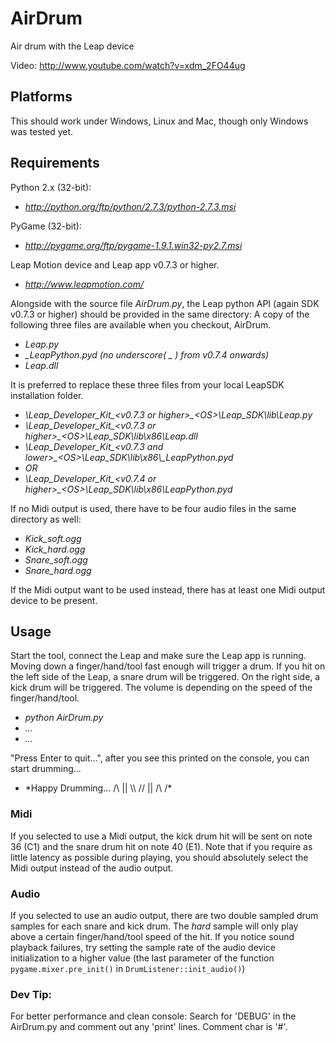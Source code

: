 AirDrum
=======

Air drum with the Leap device

Video: http://www.youtube.com/watch?v=xdm_2FO44ug

## Platforms

This should work under Windows, Linux and Mac, though only Windows was tested yet.

## Requirements

Python 2.x (32-bit):
* *http://python.org/ftp/python/2.7.3/python-2.7.3.msi*

PyGame (32-bit):
* *http://pygame.org/ftp/pygame-1.9.1.win32-py2.7.msi*

Leap Motion device and Leap app v0.7.3 or higher.
* *http://www.leapmotion.com/*

Alongside with the source file *AirDrum.py*, the Leap python API (again SDK v0.7.3 or higher) should be provided in the same directory:
A copy of the following three files are available when you checkout, AirDrum.
* *Leap.py*
* *_LeapPython.pyd (no underscore( _ ) from v0.7.4 onwards)*
* *Leap.dll*

It is preferred to replace these three files from your local LeapSDK installation folder.

* *\Leap_Developer_Kit_\<v0.7.3 or higher\>_\<OS\>\Leap_SDK\lib\Leap.py*
* *\Leap_Developer_Kit_\<v0.7.3 or higher\>_\<OS\>\Leap_SDK\lib\x86\Leap.dll*
* *\Leap_Developer_Kit_\<v0.7.3 and lower\>_\<OS\>\Leap_SDK\lib\x86\\_LeapPython.pyd*
* *OR*
* *\Leap_Developer_Kit_\<v0.7.4 or higher\>_\<OS\>\Leap_SDK\lib\x86\\LeapPython.pyd*


If no Midi output is used, there have to be four audio files in the same directory as well:

* *Kick_soft.ogg*
* *Kick_hard.ogg*
* *Snare_soft.ogg*
* *Snare_hard.ogg*

If the Midi output want to be used instead, there has at least one Midi output device to be present.

## Usage

Start the tool, connect the Leap and make sure the Leap app is running. Moving down a finger/hand/tool fast enough will trigger a drum. If you hit on the left side of the Leap, a snare drum will be triggered. On the right side, a kick drum will be triggered. The volume is depending on the speed of the finger/hand/tool.

* *python AirDrum.py*
* *...*
* *...*

"Press Enter to quit...", after you see this printed on the console, you can start drumming...

* *Happy Drumming... /\ || \\\ // || /\ /\*


### Midi

If you selected to use a Midi output, the kick drum hit will be sent on note 36 (C1) and the snare drum hit on note 40 (E1).
Note that if you require as little latency as possible during playing, you should absolutely select the Midi output instead of the audio output. 

### Audio

If you selected to use an audio output, there are two double sampled drum samples for each snare and kick drum. The *hard* sample will only play above a certain finger/hand/tool speed of the hit.
If you notice sound playback failures, try setting the sample rate of the audio device initialization to a higher value (the last parameter of the function `pygame.mixer.pre_init()` in `DrumListener::init_audio()`)



### Dev Tip:
For better performance and clean console:
Search for 'DEBUG' in the AirDrum.py and comment out any 'print' lines. Comment char is '#'.
